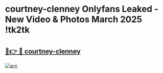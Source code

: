 # courtney-clenney Onlyfans Leaked - New Video & Photos March 2025 !tk2tk

# <h2><a href="https://u6aoqm.iuczelnia.edu.pl?title=courtney-clenney&ref=tk2tk">🔗👉 🔴 courtney-clenney</a></h2>

[![acn](https://github.com/user-attachments/assets/0f9c940e-d8b0-45ae-aac7-cd30a18b3e1c)](https://u6aoqm.iuczelnia.edu.pl?title=courtney-clenney&ref=tk2tk)

